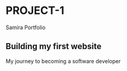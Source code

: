 # PROJECT-1

Samira Portfolio

## Building my first website  

My journey to becoming a software developer 